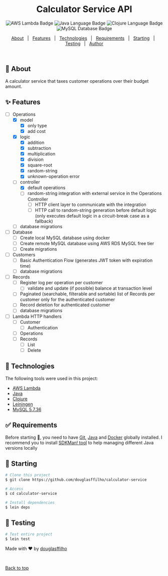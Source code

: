 <h1 align="center">Calculator Service API</h1>

<p align="center">
  <img alt="AWS Lambda Badge" src="https://img.shields.io/badge/AWS_Lambda-orange.svg" />
  <img alt="Java Language Badge" src="https://img.shields.io/badge/Java-17.x-green.svg" />
  <img alt="Clojure Language Badge" src="https://img.shields.io/badge/Clojure-1.11.x-green.svg" />
  <img alt="MySQL Database Badge" src="https://img.shields.io/badge/MySQL-5.7.36-green.svg" />
</p>

<p align="center">
  <a href="#dart-about">About</a> &#xa0; | &#xa0; 
  <a href="#sparkles-features">Features</a> &#xa0; | &#xa0;
  <a href="#rocket-technologies">Technologies</a> &#xa0; | &#xa0;
  <a href="#white_check_mark-requirements">Requirements</a> &#xa0; | &#xa0;
  <a href="#checkered_flag-starting">Starting</a> &#xa0; | &#xa0;
  <a href="#mag_right-testing">Testing</a> &#xa0; | &#xa0;
  <a href="https://github.com/douglasffilho" target="_blank">Author</a>
</p>

<br>

## :dart: About ##

A calculator service that taxes customer operations over their budget amount.

## :sparkles: Features ##

- [ ] Operations
  - [x] model
    - [x] only type
    - [x] add cost
  - [x] logic
    - [x] addition
    - [x] subtraction
    - [x] multiplication
    - [x] division
    - [x] square-root
    - [x] random-string
    - [x] unknown-operation error
  - [ ] controller
    - [x] default operations
    - [ ] random-string integration with external service in the Operations Controller
      - [ ] HTTP client layer to communicate with the integration
      - [ ] HTTP call to random-string generation before default logic (only executes default logic in a circuit-break case as a fallback)
  - [ ] database migrations

- [ ] Database
  - [ ] Create local MySQL database using docker
  - [ ] Create remote MySQL database using AWS RDS MySQL free tier
  - [ ] Create migrations

- [ ] Customers
  - [ ] Basic Authentication Flow (generates JWT token with expiration time)
  - [ ] database migrations

- [ ] Records
  - [ ] Register log per operation per customer
    - [ ] validate and update (if possible) balance at transaction level
  - [ ] Paginated (searchable, filterable and sortable) list of Records per customer only for the authenticated customer
  - [ ] Record deletion for authenticated customer
  - [ ] database migrations

- [ ] Lambda HTTP handlers
  - [ ] Customer
    - [ ] Authentication
  - [ ] Operations
  - [ ] Records
    - [ ] List
    - [ ] Delete

## :rocket: Technologies ##

The following tools were used in this project:

- [AWS Lambda](https://aws.amazon.com/pt/pm/lambda/)
- [Java](https://www.oracle.com/br/java/technologies/downloads/#java17)
- [Clojure](https://clojure.org/)
- [Leiningen](https://leiningen.org/)
- [MySQL 5.7.36](https://hub.docker.com/layers/library/mysql/5.7.36/images/sha256-398f124948bb3d5789c0ac7c004d02e6d9a3ae95aa9804d7a3b33a344ff3c9cd?context=explore)

## :white_check_mark: Requirements ##

Before starting :checkered_flag:, you need to have [Git](https://git-scm.com), [Java](https://www.oracle.com/br/java/technologies/downloads/#java17) and [Docker](https://www.docker.com/) globally installed.
I recommend you to install [SDKMan! tool](https://sdkman.io/) to help managing different Java versions locally

## :checkered_flag: Starting ##

```bash
# Clone this project
$ git clone https://github.com/douglasffilho/calculator-service

# Access
$ cd calculator-service

# Install dependencies
$ lein deps
```

## :mag_right: Testing ##

```bash
# Test entire project
$ lein test
```

Made with :heart: by <a href="https://github.com/douglasffilho" target="_blank">douglasffilho</a>

&#xa0;

<a href="#top">Back to top</a>
